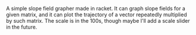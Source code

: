 A simple slope field grapher made in racket. 
It can graph slope fields for a given matrix, and it can plot the trajectory of a vector repeatedly multiplied by such matrix.
The scale is in the 100s, though maybe I'll add a scale slider in the future.